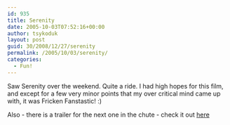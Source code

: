 ```yaml
---
id: 935
title: Serenity
date: 2005-10-03T07:52:16+00:00
author: tsykoduk
layout: post
guid: 30/2008/12/27/serenity
permalink: /2005/10/03/serenity/
categories:
  - Fun!
---
```

Saw Serenity over the weekend. Quite a ride. I had high hopes for this film, and except for a few very minor points that my over critical mind came up with, it was Fricken Fanstastic! :)


Also - there is a trailer for the next one in the chute - check it out <a href="http://www.mosquitoverse.com">here</a>